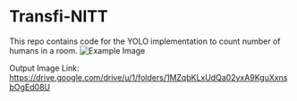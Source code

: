 # Transfi-NITT
This repo contains code for the YOLO implementation to count number of humans in a room.
![Example Image](C:\Users\Shrikumaran\Downloads\reult.jpg)

Output Image Link:
https://drive.google.com/drive/u/1/folders/1MZqbKLxUdQa02yxA9KguXxnsbOgEd08U
